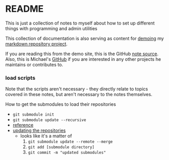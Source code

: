 <!-- permalink: 93c333da4f2f3512cf42e3a20574008c DO NOT DELETE OR EDIT THIS LINE -->
# README

This is just a collection of notes to myself about how to set up different things with programming and admin utilities

This collection of documentation is also serving as content for [demoing](https://markdowndemo.redeggproductions.com) my [markdown repository project](https://github.com/mredig/markdownrepo).

If you are reading this from the demo site, this is the GitHub [note source](https://github.com/mredig/Notes-to-Self). Also, this is Michael's [GitHub](https://github.com/mredig/) if you are interested in any other projects he maintains or contributes to.


### load scripts
Note that the scripts aren't necessary - they directly relate to topics covered in these notes, but aren't necessary to the notes themselves.

How to get the submodules to load their repositories
* `git submodule init`
* `git submodule update --recursive`
* [reference](https://stackoverflow.com/questions/1535524/git-submodule-inside-of-a-submodule-nested-submodules)
* [updating the repositories](https://stackoverflow.com/questions/8191299/update-a-submodule-to-the-latest-commit)
	* looks like it's a matter of
		1. `git submodule update --remote --merge`
		1. `git add [submodule directory]`
		1. `git commit -m "updated submodules"`
